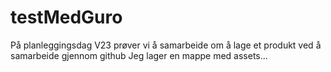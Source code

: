 # testMedGuro
På planleggingsdag V23 prøver vi å samarbeide om å lage et produkt ved å samarbeide gjennom github
Jeg lager en mappe med assets...
